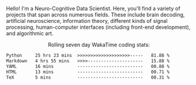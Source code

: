 Hello! I'm a Neuro-Cognitive Data Scientist. Here, you'll find a variety of projects that span across numerous fields. These include brain decoding, artificial neuroscience, information theory, different kinds of signal processing, human-computer interfaces (including front-end development), and algorithmic art. 

<p align="center">Rolling seven day WakaTime coding stats:</p>
<!--START_SECTION:waka-->

```txt
Python     25 hrs 23 mins  >>>>>>>>>>>>>>>>>>>>-----   81.88 %
Markdown   4 hrs 55 mins   >>>>---------------------   15.88 %
YAML       16 mins         -------------------------   00.88 %
HTML       13 mins         -------------------------   00.71 %
TeX        5 mins          -------------------------   00.31 %
```

<!--END_SECTION:waka-->
